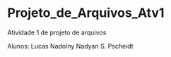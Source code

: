 # Projeto_de_Arquivos_Atv1
Atividade 1 de projeto de arquivos

Alunos: Lucas Nadolny
        Nadyan S. Pscheidt
